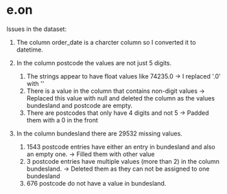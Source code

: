 # e.on

Issues in the dataset:

1. The column order_date is a charcter column so I converted it to datetime.
2. In the column postcode the values are not just 5 digits.
   1. The strings appear to have float values like 74235.0 -> I replaced '.0' with ''
   2. There is a value in the column that contains non-digit values -> Replaced this value with null and deleted the column as the values bundesland and postcode are empty.
   3. There are postcodes that only have 4 digits and not 5 -> Padded them with a 0 in the front

3. In the column bundesland there are 29532 missing values.
   1. 1543 postcode entries have either an entry in bundesland and also an empty one. -> Filled them with other value
   2. 3 postcode entries have multiple values (more than 2) in the column bundesland. -> Deleted them as they can not be assigned to one bundesland
   3. 676 postcode do not have a value in bundesland.
 
